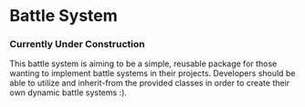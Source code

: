 # Battle System
### Currently Under Construction

This battle system is aiming to be a simple, reusable package for those wanting to implement battle systems in their projects. Developers should be able to utilize and inherit-from the provided classes in order to create their own dynamic battle systems :).
